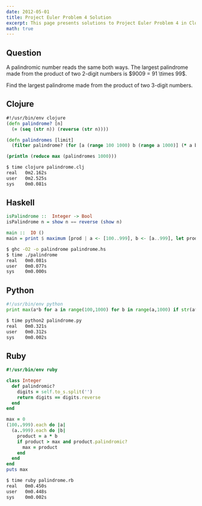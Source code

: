```yaml
---
date: 2012-05-01
title: Project Euler Problem 4 Solution
excerpt: This page presents solutions to Project Euler Problem 4 in Clojure, Haskell, Python and Ruby.
math: true
---
```



## Question

<p>
A palindromic number reads the same both ways. The largest palindrome
made from the product of two 2-digit numbers is $9009 = 91 \times 99$.
</p>

<p>
Find the largest palindrome made from the product of two 3-digit numbers.
</p>






## Clojure

```clojure
#!/usr/bin/env clojure
(defn palindrome? [n]
  (= (seq (str n)) (reverse (str n))))

(defn palindromes [limit]
  (filter palindrome? (for [a (range 100 1000) b (range a 1000)] (* a b))))

(println (reduce max (palindromes 1000)))
```


```bash
$ time clojure palindrome.clj
real   0m2.162s
user   0m2.525s
sys    0m0.081s
```



## Haskell

```haskell
isPalindrome ::  Integer -> Bool
isPalindrome n = show n == reverse (show n)

main ::  IO ()
main = print $ maximum [prod | a <- [100..999], b <- [a..999], let prod = a * b, isPalindrome prod]
```


```bash
$ ghc -O2 -o palindrome palindrome.hs
$ time ./palindrome
real   0m0.081s
user   0m0.077s
sys    0m0.000s
```



## Python

```python
#!/usr/bin/env python
print max(a*b for a in range(100,1000) for b in range(a,1000) if str(a*b) == str(a*b)[::-1])
```


```bash
$ time python2 palindrome.py
real   0m0.321s
user   0m0.312s
sys    0m0.002s
```



## Ruby

```ruby
#!/usr/bin/env ruby

class Integer
  def palindromic?
    digits = self.to_s.split('')
    return digits == digits.reverse
  end
end

max = 0
(100..999).each do |a|
  (a..999).each do |b|
    product = a * b
    if product > max and product.palindromic?
      max = product
    end
  end
end
puts max
```


```bash
$ time ruby palindrome.rb
real   0m0.450s
user   0m0.448s
sys    0m0.002s
```



